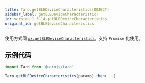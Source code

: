 ```yaml
---
title: Taro.getBLEDeviceCharacteristics(OBJECT)
sidebar_label: getBLEDeviceCharacteristics
id: version-1.3.14-getBLEDeviceCharacteristics
original_id: getBLEDeviceCharacteristics
---
```


使用方式同 [`wx.getBLEDeviceCharacteristics`](https://developers.weixin.qq.com/miniprogram/dev/api/device/bluetooth/wx.getBLEDeviceCharacteristics.html)，支持 `Promise` 化使用。

## 示例代码

```jsx
import Taro from '@tarojs/taro'

Taro.getBLEDeviceCharacteristics(params).then(...)
```
